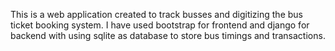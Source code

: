 This is a web application created to track busses and digitizing the bus ticket booking system. I have used bootstrap for frontend and django for backend with using sqlite as  database to store bus timings and transactions.
